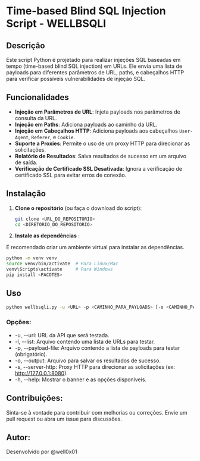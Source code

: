 # Time-based Blind SQL Injection Script - WELLBSQLI

## Descrição

  Este script Python é projetado para realizar injeções SQL baseadas em tempo (time-based blind SQL injection) em URLs. Ele envia uma lista de payloads para diferentes         parâmetros de URL, paths, e cabeçalhos HTTP para verificar possíveis vulnerabilidades de injeção SQL. 

## Funcionalidades

- **Injeção em Parâmetros de URL**: Injeta payloads nos parâmetros de consulta da URL.
- **Injeção em Paths**: Adiciona payloads ao caminho da URL.
- **Injeção em Cabeçalhos HTTP**: Adiciona payloads aos cabeçalhos `User-Agent`, `Referer`, e `Cookie`.
- **Suporte a Proxies**: Permite o uso de um proxy HTTP para direcionar as solicitações.
- **Relatório de Resultados**: Salva resultados de sucesso em um arquivo de saída.
- **Verificação de Certificado SSL Desativada**: Ignora a verificação de certificado SSL para evitar erros de conexão.

## Instalação

1. **Clone o repositório** (ou faça o download do script):
   
   ```bash
   git clone <URL_DO_REPOSITORIO>
   cd <DIRETORIO_DO_REPOSITORIO>

2. **Instale as dependências** :

  É recomendado criar um ambiente virtual para instalar as dependências.

  ```bash
  python -m venv venv
  source venv/bin/activate  # Para Linux/Mac
  venv\Scripts\activate     # Para Windows
  pip install <PACOTES>
  ```

## Uso

  ```bash
  python wellbsqli.py -u <URL> -p <CAMINHO_PARA_PAYLOADS> [-o <CAMINHO_PARA_SAIDA>] [-s <PROXY_HTTP>]
  ```

### Opções:

  * -u, --url: URL da API que será testada.
  * -l, --list: Arquivo contendo uma lista de URLs para testar.
  * -p, --payload-file: Arquivo contendo a lista de payloads para testar (obrigatório).
  * -o, --output: Arquivo para salvar os resultados de sucesso.
  * -s, --server-http: Proxy HTTP para direcionar as solicitações (ex: http://127.0.0.1:8080).
  * -h, --help: Mostrar o banner e as opções disponíveis.

## Contribuições:
  Sinta-se à vontade para contribuir com melhorias ou correções. Envie um pull request ou abra um issue para discussões.

## Autor:
  Desenvolvido por @well0x01







